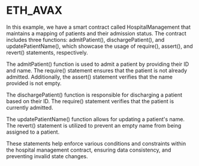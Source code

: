 # ETH_AVAX
In this example, we have a smart contract called HospitalManagement that maintains a mapping of patients and their admission status. The contract includes three functions: admitPatient(), dischargePatient(), and updatePatientName(), which showcase the usage of require(), assert(), and revert() statements, respectively.

The admitPatient() function is used to admit a patient by providing their ID and name. The require() statement ensures that the patient is not already admitted. Additionally, the assert() statement verifies that the name provided is not empty.

The dischargePatient() function is responsible for discharging a patient based on their ID. The require() statement verifies that the patient is currently admitted.

The updatePatientName() function allows for updating a patient's name. The revert() statement is utilized to prevent an empty name from being assigned to a patient.

These statements help enforce various conditions and constraints within the hospital management contract, ensuring data consistency, and preventing invalid state changes.
